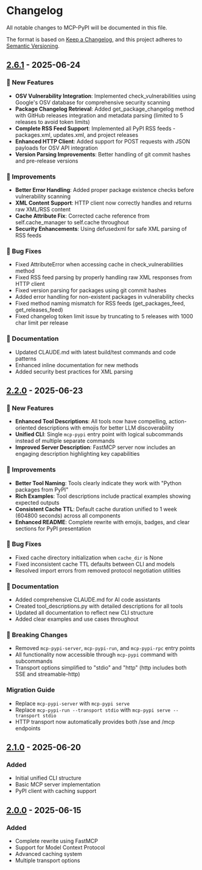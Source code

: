 # Changelog

All notable changes to MCP-PyPI will be documented in this file.

The format is based on [Keep a Changelog](https://keepachangelog.com/en/1.0.0/),
and this project adheres to [Semantic Versioning](https://semver.org/spec/v2.0.0.html).

## [2.6.1] - 2025-06-24

### 🎉 New Features
- **OSV Vulnerability Integration**: Implemented check_vulnerabilities using Google's OSV database for comprehensive security scanning
- **Package Changelog Retrieval**: Added get_package_changelog method with GitHub releases integration and metadata parsing (limited to 5 releases to avoid token limits)
- **Complete RSS Feed Support**: Implemented all PyPI RSS feeds - packages.xml, updates.xml, and project releases
- **Enhanced HTTP Client**: Added support for POST requests with JSON payloads for OSV API integration
- **Version Parsing Improvements**: Better handling of git commit hashes and pre-release versions

### 🔧 Improvements
- **Better Error Handling**: Added proper package existence checks before vulnerability scanning
- **XML Content Support**: HTTP client now correctly handles and returns raw XML/RSS content
- **Cache Attribute Fix**: Corrected cache reference from self.cache_manager to self.cache throughout
- **Security Enhancements**: Using defusedxml for safe XML parsing of RSS feeds

### 🐛 Bug Fixes
- Fixed AttributeError when accessing cache in check_vulnerabilities method
- Fixed RSS feed parsing by properly handling raw XML responses from HTTP client
- Fixed version parsing for packages using git commit hashes
- Added error handling for non-existent packages in vulnerability checks
- Fixed method naming mismatch for RSS feeds (get_packages_feed, get_releases_feed)
- Fixed changelog token limit issue by truncating to 5 releases with 1000 char limit per release

### 📝 Documentation
- Updated CLAUDE.md with latest build/test commands and code patterns
- Enhanced inline documentation for new methods
- Added security best practices for XML parsing

## [2.2.0] - 2025-06-23

### 🎉 New Features
- **Enhanced Tool Descriptions**: All tools now have compelling, action-oriented descriptions with emojis for better LLM discoverability
- **Unified CLI**: Single `mcp-pypi` entry point with logical subcommands instead of multiple separate commands
- **Improved Server Description**: FastMCP server now includes an engaging description highlighting key capabilities

### 🔧 Improvements
- **Better Tool Naming**: Tools clearly indicate they work with "Python packages from PyPI"
- **Rich Examples**: Tool descriptions include practical examples showing expected outputs
- **Consistent Cache TTL**: Default cache duration unified to 1 week (604800 seconds) across all components
- **Enhanced README**: Complete rewrite with emojis, badges, and clear sections for PyPI presentation

### 🐛 Bug Fixes
- Fixed cache directory initialization when `cache_dir` is None
- Fixed inconsistent cache TTL defaults between CLI and models
- Resolved import errors from removed protocol negotiation utilities

### 📝 Documentation
- Added comprehensive CLAUDE.md for AI code assistants
- Created tool_descriptions.py with detailed descriptions for all tools
- Updated all documentation to reflect new CLI structure
- Added clear examples and use cases throughout

### 🚨 Breaking Changes
- Removed `mcp-pypi-server`, `mcp-pypi-run`, and `mcp-pypi-rpc` entry points
- All functionality now accessible through `mcp-pypi` command with subcommands
- Transport options simplified to "stdio" and "http" (http includes both SSE and streamable-http)

### Migration Guide
- Replace `mcp-pypi-server` with `mcp-pypi serve`
- Replace `mcp-pypi-run --transport stdio` with `mcp-pypi serve --transport stdio`
- HTTP transport now automatically provides both /sse and /mcp endpoints

## [2.1.0] - 2025-06-20

### Added
- Initial unified CLI structure
- Basic MCP server implementation
- PyPI client with caching support

## [2.0.0] - 2025-06-15

### Added
- Complete rewrite using FastMCP
- Support for Model Context Protocol
- Advanced caching system
- Multiple transport options

[2.6.1]: https://github.com/kimasplund/mcp-pypi/compare/v2.6.0...v2.6.1
[2.2.0]: https://github.com/kimasplund/mcp-pypi/compare/v2.1.0...v2.2.0
[2.1.0]: https://github.com/kimasplund/mcp-pypi/compare/v2.0.0...v2.1.0
[2.0.0]: https://github.com/kimasplund/mcp-pypi/releases/tag/v2.0.0
